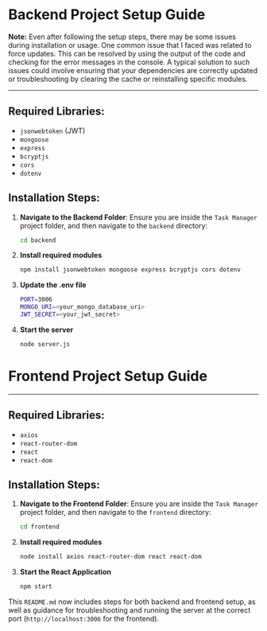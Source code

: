 # Backend Project Setup Guide

**Note:** Even after following the setup steps, there may be some issues during installation or usage. One common issue that I faced was related to force updates. This can be resolved by using the output of the code and checking for the error messages in the console. A typical solution to such issues could involve ensuring that your dependencies are correctly updated or troubleshooting by clearing the cache or reinstalling specific modules.

---

## Required Libraries:
- `jsonwebtoken` (JWT)
- `mongoose`
- `express`
- `bcryptjs`
- `cors`
- `dotenv`

## Installation Steps:

1. **Navigate to the Backend Folder**:
   Ensure you are inside the `Task Manager` project folder, and then navigate to the `backend` directory:
   ```bash
   cd backend
2. **Install required modules**
   ```bash
   npm install jsonwebtoken mongoose express bcryptjs cors dotenv
3. **Update the .env file**
   ```bash
   PORT=3006
   MONGO_URI=<your_mongo_database_uri>
   JWT_SECRET=<your_jwt_secret>
4. **Start the server**
    ```bash
    node server.js

# Frontend Project Setup Guide

---

## Required Libraries:
- `axios`
- `react-router-dom`
- `react`
- `react-dom`

## Installation Steps:

1. **Navigate to the Frontend Folder**:
   Ensure you are inside the `Task Manager` project folder, and then navigate to the `frontend` directory:
   ```bash
   cd frontend
2. **Install required modules**
   ```bash
   node install axios react-router-dom react react-dom
3. **Start the React Application**
    ```bash
    npm start

This `README.md` now includes steps for both backend and frontend setup, as well as guidance for troubleshooting and running the server at the correct port (`http://localhost:3006` for the frontend).


